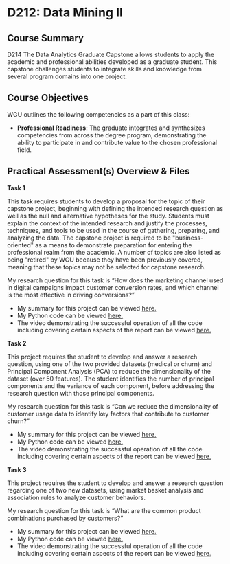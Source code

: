 # D212: Data Mining II

## Course Summary
D214 The Data Analytics Graduate Capstone allows students to apply the academic and professional abilities developed as a graduate student. This capstone challenges students to integrate skills and knowledge from several program domains into one project.

## Course Objectives
WGU outlines the following competencies as a part of this class:
- **Professional Readiness**: The graduate integrates and synthesizes competencies from across the degree program, demonstrating the ability to participate in and contribute value to the chosen professional field.

## Practical Assessment(s) Overview & Files
**Task 1**

This task requires students to develop a proposal for the topic of their capstone project, beginning with defining the intended research question as well as the null and alternative hypotheses for the study. Students must explain the context of the intended research and justify the processes, techniques, and tools to be used in the course of gathering, preparing, and analyzing the data. The capstone project is required to be "business-oriented" as a means to demonstrate preparation for entering the professional realm from the academic. A number of topics are also listed as being "retired" by WGU because they have been previously covered, meaning that these topics may not be selected for capstone research.

My research question for this task is “How does the marketing channel used in digital campaigns impact customer conversion rates, and which channel is the most effective in driving conversions?” 
- My summary for this project can be viewed [here.](WGU_D212_Task_1.pdf)
- My Python code can be viewed [here.](WGU_D212_Task_1.ipynb)
- The video demonstrating the successful operation of all the code including covering certain aspects of the report can be viewed [here.](https://drive.google.com/file/d/14JrB9b_ijbhIV8B_JffndftGnCUTJuBx/view?usp=drive_link)

**Task 2**

This project requires the student to develop and answer a research question, using one of the two provided datasets (medical or churn) and Principal Component Analysis (PCA) to reduce the dimensionality of the dataset (over 50 features). The student identifies the number of principal components and the variance of each component, before addressing the research question with those principal components.

My research question for this task is “Can we reduce the dimensionality of customer usage data to identify key factors that contribute to customer churn?” 
- My summary for this project can be viewed [here.](WGU_D212_Task_2.pdf)
- My Python code can be viewed [here.](WGU_D212_Task_2.ipynb)
- The video demonstrating the successful operation of all the code including covering certain aspects of the report can be viewed [here.](https://drive.google.com/file/d/1LR6mfbC_KZoBo0ZvBw6gxSm4D59gTyLX/view?usp=drive_link)

**Task 3**

This project requires the student to develop and answer a research question regarding one of two new datasets, using market basket analysis and association rules to analyze customer behaviors.

My research question for this task is “What are the common product combinations purchased by customers?” 
- My summary for this project can be viewed [here.](WGU_D212_Task_3.pdf)
- My Python code can be viewed [here.](WGU_D212_Task_3.ipynb)
- The video demonstrating the successful operation of all the code including covering certain aspects of the report can be viewed [here.](https://drive.google.com/file/d/1r8p_w2dXBPIZMwBdmqmJPc1Fu4dQQt6v/view?usp=drive_link)
